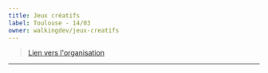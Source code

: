 ```yaml
---
title: Jeux créatifs
label: Toulouse - 14/03 
owner: walkingdev/jeux-creatifs
---
```


> [Lien vers l'organisation](http://github.com/walkingdev)

---
